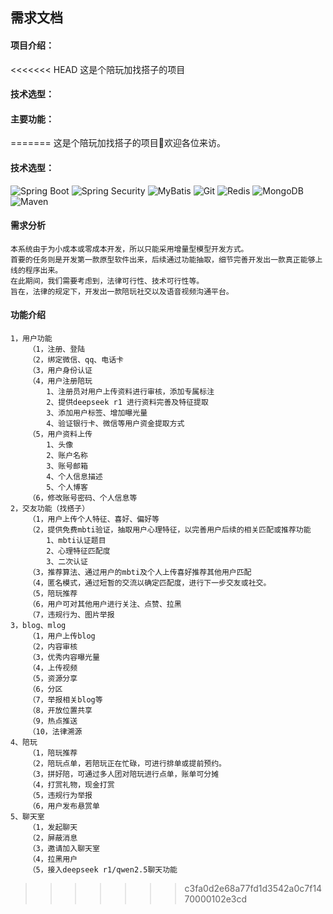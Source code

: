 ## 需求文档

#### 项目介绍：

<<<<<<< HEAD
这是个陪玩加找搭子的项目

#### 技术选型：

#### 主要功能：
=======
这是个陪玩加找搭子的项目👋欢迎各位来访。

#### 技术选型：
![Spring Boot](https://img.shields.io/badge/-Spring_Boot-6DB33F?logo=springboot&logoColor=white)
![Spring Security](https://img.shields.io/badge/-Spring_Security-6DB33F?logo=springsecurity&logoColor=white)
![MyBatis](https://img.shields.io/badge/-MyBatis-000000?logo=mybatis)
![Git](https://img.shields.io/badge/-Git-F05032?logo=git&logoColor=white)
![Redis](https://img.shields.io/badge/-Redis-DC382D?logo=redis&logoColor=white)
![MongoDB](https://img.shields.io/badge/-MongoDB-47A248?logo=mongodb&logoColor=white)
![Maven](https://img.shields.io/badge/-Maven-C71A36?logo=apachemaven&logoColor=white)


#### 需求分析
	本系统由于为小成本或零成本开发，所以只能采用增量型模型开发方式。
	首要的任务则是开发第一款原型软件出来，后续通过功能抽取，细节完善开发出一款真正能够上线的程序出来。
	在此期间，我们需要考虑到，法律可行性、技术可行性等。
	旨在，法律的规定下，开发出一款陪玩社交以及语音视频沟通平台。
#### 功能介绍
	1，用户功能
		（1，注册、登陆
		（2，绑定微信、qq、电话卡
		（3，用户身份认证
		（4，用户注册陪玩
			1、注册员对用户上传资料进行审核，添加专属标注
			2、提供deepseek r1 进行资料完善及特征提取
			3、添加用户标签、增加曝光量
			4、验证银行卡、微信等用户资金提取方式
		（5，用户资料上传
			1、头像
			2、账户名称
			3、账号邮箱
			4、个人信息描述
			5、个人博客
		（6，修改账号密码、个人信息等
	2，交友功能（找搭子）
		（1，用户上传个人特征、喜好、偏好等
		（2，提供免费mbti验证，抽取用户心理特征，以完善用户后续的相关匹配或推荐功能
			1、mbti认证题目
			2、心理特征匹配度
			3、二次认证
		（3，推荐算法、通过用户的mbti及个人上传喜好推荐其他用户匹配
		（4，匿名模式，通过短暂的交流以确定匹配度，进行下一步交友或社交。
		（5，陪玩推荐
		（6，用户可对其他用户进行关注、点赞、拉黑
		（7，违规行为、图片举报
	3，blog、mlog
		（1，用户上传blog
		（2，内容审核
		（3，优秀内容曝光量
		（4，上传视频
		（5，资源分享
		（6，分区
		（7，举报相关blog等
		（8，开放位置共享
		（9，热点推送
		（10，法律溯源
	4、陪玩
		（1，陪玩推荐
		（2，陪玩点单，若陪玩正在忙碌，可进行排单或提前预约。
		（3，拼好陪，可通过多人团对陪玩进行点单，账单可分摊
		（4，打赏礼物，现金打赏
		（5，违规行为举报
		（6，用户发布悬赏单
	5、聊天室
		（1，发起聊天
		（2，屏蔽消息
		（3，邀请加入聊天室
		（4，拉黑用户
		（5，接入deepseek r1/qwen2.5聊天功能
>>>>>>> c3fa0d2e68a77fd1d3542a0c7f1470000102e3cd

